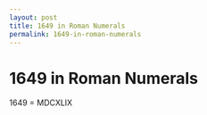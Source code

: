 ```yaml
---
layout: post
title: 1649 in Roman Numerals
permalink: 1649-in-roman-numerals
---
```


# 1649 in Roman Numerals

1649 = MDCXLIX
